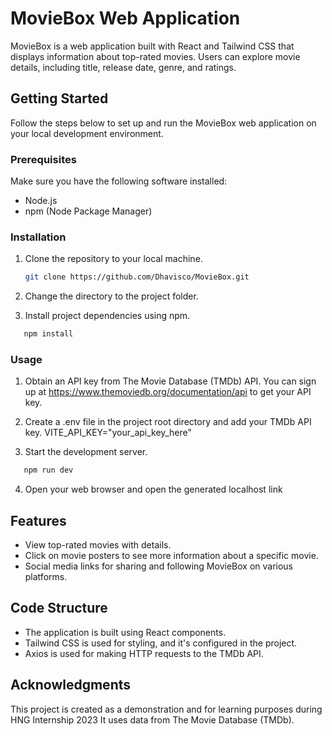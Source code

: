 # MovieBox Web Application

MovieBox is a web application built with React and Tailwind CSS that displays information about top-rated movies. Users can explore movie details, including title, release date, genre, and ratings.

## Getting Started

Follow the steps below to set up and run the MovieBox web application on your local development environment.

### Prerequisites

Make sure you have the following software installed:

- Node.js
- npm (Node Package Manager)

### Installation

1. Clone the repository to your local machine.

   ```bash
   git clone https://github.com/Dhavisco/MovieBox.git
   ```
2. Change the directory to the project folder.
3. Install project dependencies using npm.
```bash
   npm install
```

### Usage
1. Obtain an API key from The Movie Database (TMDb) API. You can sign up at https://www.themoviedb.org/documentation/api to get your API key.

2. Create a .env file in the project root directory and add your TMDb API key.
    VITE_API_KEY="your_api_key_here"

3. Start the development server.
```bash
   npm run dev
```

4. Open your web browser and open the generated localhost link

## Features
- View top-rated movies with details.
- Click on movie posters to see more information about a specific movie.
- Social media links for sharing and following MovieBox on various platforms.
## Code Structure
- The application is built using React components.
- Tailwind CSS is used for styling, and it's configured in the project.
- Axios is used for making HTTP requests to the TMDb API.
## Acknowledgments
This project is created as a demonstration and for learning purposes during HNG Internship 2023
It uses data from The Movie Database (TMDb).





